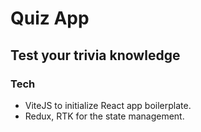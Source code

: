 # Quiz App

## Test your trivia knowledge

### Tech
- ViteJS to initialize React app boilerplate.
- Redux, RTK for the state management.
